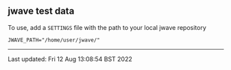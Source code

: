 ## jwave test data

To use, add a `SETTINGS` file with the path to your local jwave repository

```
JWAVE_PATH="/home/user/jwave/"
```

---

Last updated: Fri 12 Aug 13:08:54 BST 2022

